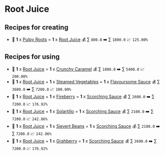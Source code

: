 # Root Juice

## Recipes for creating

* 🍳 **1** x [Pulpy Roots](<Pulpy Roots.md>) = **1** x [Root Juice](<Root Juice.md>) 💰 ∑ `800.0` ➡️ ∑ `1800.0` 📈 `125.00%`


## Recipes for using

* 🍳 **1** x [Root Juice](<Root Juice.md>) = **1** x [Crunchy Caramel](<Crunchy Caramel.md>) 💰 ∑ `1800.0` ➡️ ∑ `5400.0` 📈 `200.00%`
* 🍳 **1** x [Root Juice](<Root Juice.md>) + **1** x [Steamed Vegetables](<Steamed Vegetables.md>) = **1** x [Flavoursome Sauce](<Flavoursome Sauce.md>) 💰 ∑ `3600.0` ➡️ ∑ `7200.0` 📈 `100.00%`
* 🍳 **1** x [Root Juice](<Root Juice.md>) + **1** x [Fireberry](<Fireberry.md>) = **1** x [Scorching Sauce](<Scorching Sauce.md>) 💰 ∑ `2600.0` ➡️ ∑ `7200.0` 📈 `176.92%`
* 🍳 **1** x [Root Juice](<Root Juice.md>) + **1** x [Solartillo](<Solartillo.md>) = **1** x [Scorching Sauce](<Scorching Sauce.md>) 💰 ∑ `2100.0` ➡️ ∑ `7200.0` 📈 `242.86%`
* 🍳 **1** x [Root Juice](<Root Juice.md>) + **1** x [Sievert Beans](<Sievert Beans.md>) = **1** x [Scorching Sauce](<Scorching Sauce.md>) 💰 ∑ `2100.0` ➡️ ∑ `7200.0` 📈 `242.86%`
* 🍳 **1** x [Root Juice](<Root Juice.md>) + **1** x [Grahberry](<Grahberry.md>) = **1** x [Scorching Sauce](<Scorching Sauce.md>) 💰 ∑ `2600.0` ➡️ ∑ `7200.0` 📈 `176.92%`
